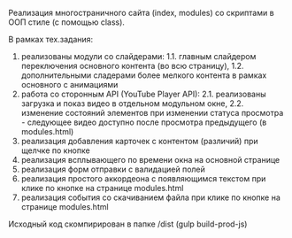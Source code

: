 Реализация многостраничного сайта (index, modules) со скриптами в ООП стиле (с помощью class).

В рамках тех.задания:
1. реализованы модули со слайдерами:
  1.1. главным слайдером переключения основного контента (во всю страницу),
  1.2. дополнительными сладерами более мелкого контента в рамках основного с анимациями
2. работа со сторонным API (YouTube Player API):
  2.1. реализованы загрузка и показ видео в отдельном модульном окне, 
  2.2. изменение состояний элементов при изменении статуса просмотра - следующее видео доступно после просмотра предыдущего (в modules.html)
3. реализация добавления карточек с контентом (различий) при щелчке по кнопке
4. реализация всплывающего по времени окна на основной странице
5. реализация форм отправки с валидацией полей
6. реализация простого аккордеона с появляющимся текстом при клике по кнопке на странице modules.html
7. реализация события со скачиванием файла при клике по кнопке на странице modules.html

Исходный код скомпирирован в папке /dist (gulp build-prod-js)
